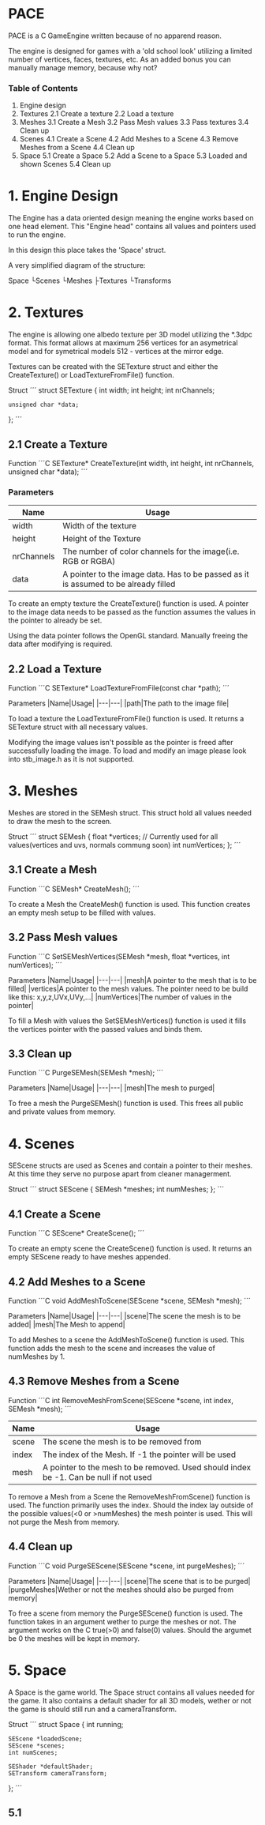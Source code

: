 # PACE

PACE is a C GameEngine written because of no apparend reason.

The engine is designed for games with a 'old school look' utilizing a limited number of vertices, faces, textures, etc.
As an added bonus you can manually manage memory, because why not?

### Table of Contents

1. Engine design
2. Textures
	2.1 Create a texture
	2.2 Load a texture
3. Meshes
	3.1 Create a Mesh
	3.2 Pass Mesh values
	3.3 Pass textures
	3.4 Clean up
4. Scenes
	4.1 Create a Scene
	4.2 Add Meshes to a Scene
	4.3 Remove Meshes from a Scene
	4.4 Clean up
5. Space
	5.1 Create a Space
	5.2 Add a Scene to a Space
	5.3 Loaded and shown Scenes
	5.4 Clean up

# 1. Engine Design

The Engine has a data oriented design meaning the engine works based on one head element.
This "Engine head" contains all values and pointers used to run the engine.

In this design this place takes the 'Space' struct.

A very simplified diagram of the structure:

Space 
└Scenes
 └Meshes 
  ├Textures
  └Transforms

# 2. Textures

The engine is allowing one albedo texture per 3D model utilizing the *.3dpc format.
This format allows at maximum 256 vertices for an asymetrical model and for symetrical models 512 - vertices at the mirror edge.

Textures can be created with the SETexture struct and either the CreateTexture() or LoadTextureFromFile() function.

Struct
´´´
struct SETexture
{
	int width;
	int height;
	int nrChannels;

	unsigned char *data;
};
´´´

## 2.1 Create a Texture

Function
´´´C
SETexture* CreateTexture(int width, int height, int nrChannels, unsigned char *data);
´´´

### Parameters
|Name|Usage|
|---|---|
|width|Width of the texture|
|height|Height of the Texture|
|nrChannels|The number of color channels for the image(i.e. RGB or RGBA)|
|data|A pointer to the image data. Has to be passed as it is assumed to be already filled|

To create an empty texture the CreateTexture() function is used.
A pointer to the image data needs to be passed as the function assumes the values in the pointer to already be set.

Using the data pointer follows the OpenGL standard.
Manually freeing the data after modifying is required.

## 2.2 Load a Texture

Function
´´´C
SETexture* LoadTextureFromFile(const char *path);
´´´

Parameters
|Name|Usage|
|---|---|
|path|The path to the image file|

To load a texture the LoadTextureFromFile() function is used. It returns a SETexture struct with all necessary values.

Modifying the image values isn't possible as the pointer is freed after successfully loading the image.
To load and modify an image please look into stb_image.h as it is not supported.

# 3. Meshes

Meshes are stored in the SEMesh struct. This struct hold all values needed to draw the mesh to the screen.

Struct
´´´
struct SEMesh
{
	float *vertices; // Currently used for all values(vertices and uvs, normals commung soon)
	int numVertices;
};
´´´

## 3.1 Create a Mesh

Function
´´´C
SEMesh* CreateMesh();
´´´

To create a Mesh the CreateMesh() function is used.
This function creates an empty mesh setup to be filled with values.

## 3.2 Pass Mesh values

Function
´´´C
SetSEMeshVertices(SEMesh *mesh, float *vertices, int numVertices);
´´´

Parameters
|Name|Usage|
|---|---|
|mesh|A pointer to the mesh that is to be filled|
|vertices|A pointer to the mesh values. The pointer need to be build like this: x,y,z,UVx,UVy,...|
|numVertices|The number of values in the pointer|

To fill a Mesh with values the SetSEMeshVertices() function is used it fills the vertices pointer with the passed values and binds them.

## 3.3 Clean up

Function
´´´C
PurgeSEMesh(SEMesh *mesh);
´´´

Parameters
|Name|Usage|
|---|---|
|mesh|The mesh to purged|

To free a mesh the PurgeSEMesh() function is used. This frees all public and private values from memory.

# 4. Scenes

SEScene structs are used as Scenes and contain a pointer to their meshes.
At this time they serve no purpose apart from cleaner managerment.

Struct
´´´
struct SEScene
{
	SEMesh *meshes;
	int numMeshes;
};
´´´

## 4.1 Create a Scene

Function
´´´C
SEScene* CreateScene();
´´´

To create an empty scene the CreateScene() function is used.
It returns an empty SEScene ready to have meshes appended.

## 4.2 Add Meshes to a Scene

Function
´´´C
void AddMeshToScene(SEScene *scene, SEMesh *mesh);
´´´

Parameters
|Name|Usage|
|---|---|
|scene|The scene the mesh is to be added|
|mesh|The Mesh to append|

To add Meshes to a scene the AddMeshToScene() function is used.
This function adds the mesh to the scene and increases the value of numMeshes by 1.

## 4.3 Remove Meshes from a Scene

Function
´´´C
int RemoveMeshFromScene(SEScene *scene, int index, SEMesh *mesh);
´´´

|Name|Usage|
|---|---|
|scene|The scene the mesh is to be removed from|
|index|The index of the Mesh. If -1 the pointer will be used|
|mesh|A pointer to the mesh to be removed. Used should index be -1. Can be null if not used|

To remove a Mesh from a Scene the RemoveMeshFromScene() function is used.
The function primarily uses the index. Should the index lay outside of the possible values(<0 or >numMeshes) the mesh pointer is used.
This will not purge the Mesh from memory.

## 4.4 Clean up

Function
´´´C
void PurgeSEScene(SEScene *scene, int purgeMeshes);
´´´

Parameters
|Name|Usage|
|---|---|
|scene|The scene that is to be purged|
|purgeMeshes|Wether or not the meshes should also be purged from memory|

To free a scene from memory the PurgeSEScene() function is used.
The function takes in an argument wether to purge the meshes or not. The argument works on the C true(>0) and false(0) values.
Should the argumet be 0 the meshes will be kept in memory.

# 5. Space

A Space is the game world. The Space struct contains all values needed for the game.
It also contains a default shader for all 3D models, wether or not the game is should still run and a cameraTransform.

Struct
´´´
struct Space
{
	int running;

	SEScene *loadedScene;
	SEScene *scenes;
	int numScenes;

	SEShader *defaultShader;
	SETransform cameraTransform;
};
´´´

## 5.1 
